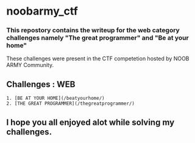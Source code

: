# noobarmy_ctf
### This repostory contains the writeup for the web category challenges namely "The great programmer" and "Be at your home"
These challenges were present in the CTF competetion hosted by NOOB ARMY Community.
## Challenges : WEB
```
1. [BE AT YOUR HOME](/beatyourhome/)
2. [THE GREAT PROGRAMMER](/thegreatprogrammer/)
```

## I hope you all enjoyed alot while solving my challenges.
